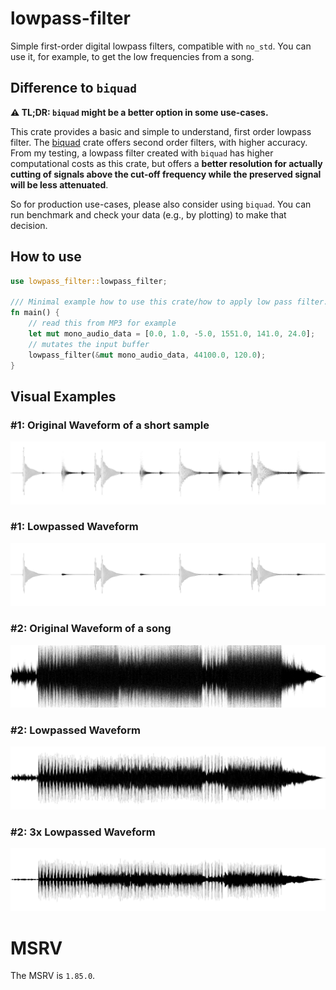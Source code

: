# lowpass-filter

Simple first-order digital lowpass filters, compatible with `no_std`. You can
use it, for example, to get the low frequencies from a song.

## Difference to `biquad`

**⚠ TL;DR: `biquad` might be a better option in some use-cases.**

This crate provides a basic and simple to understand, first order lowpass
filter. The [biquad](https://crates.io/crates/biquad) crate offers second order
filters, with higher accuracy. From my testing, a lowpass filter created with
`biquad` has higher computational costs as this crate, but offers a
**better resolution for actually cutting of signals above the cut-off frequency
while the preserved signal will be less attenuated**.

So for production use-cases, please also consider using `biquad`. You can run
benchmark and check your data (e.g., by plotting) to make that decision.

## How to use
```rust
use lowpass_filter::lowpass_filter;

/// Minimal example how to use this crate/how to apply low pass filter.
fn main() {
    // read this from MP3 for example
    let mut mono_audio_data = [0.0, 1.0, -5.0, 1551.0, 141.0, 24.0];
    // mutates the input buffer
    lowpass_filter(&mut mono_audio_data, 44100.0, 120.0);
}
```

## Visual Examples
### #1: Original Waveform of a short sample
![Example 1: Original Waveform of a short sample](res/sample1_waveform.png "Example 1: Original Waveform of a short sample")
### #1: Lowpassed Waveform
![Example 1: Lowpassed Waveform of a short sample](res/sample1_waveform_lowpassed.png "Example 1: Lowpassed Original Waveform of a short sample")
### #2: Original Waveform of a song
![Example 1: Original Waveform of a song](res/song_waveform.png "Example 1: Original Waveform of a song")
### #2: Lowpassed Waveform
![Example 1: Lowpassed Waveform of a song](res/song_waveform_lowpassed.png "Example 1: Lowpassed Original Waveform of a song")
### #2: 3x Lowpassed Waveform
![Example 1: Lowpassed Waveform of a song 3x](res/song_waveform_lowpassed_3x.png "Example 1: Lowpassed Original Waveform of a song 3 times")

# MSRV
The MSRV is `1.85.0`.
